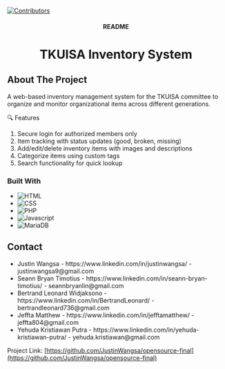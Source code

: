 <a id="readme-top"></a>

[![Contributors][contributors-shield]][contributors-url]

<!-- PROJECT LOGO -->
<div align="center">

  <h4 align="center">README</h4>

  <h1 align="center">
    TKUISA Inventory System
  </h1>
</div>

<!-- ABOUT THE PROJECT -->
## About The Project

A web-based inventory management system for the TKUISA committee to organize and monitor organizational items across different generations.

🔍 Features
1. Secure login for authorized members only
2. Item tracking with status updates (good, broken, missing)
3. Add/edit/delete inventory items with images and descriptions
4. Categorize items using custom tags
5. Search functionality for quick lookup

### Built With

* ![HTML][html.js]
* ![CSS][css.js]
* ![PHP][php.js]
* ![Javascript][javascript.js]
* ![MariaDB][mariadb.js]

<!-- CONTACT -->
## Contact
<ul>
  <li>Justin Wangsa - https://www.linkedin.com/in/justinwangsa/ - justinwangsa9@gmail.com </li>
  <li>Seann Bryan Timotius - https://www.linkedin.com/in/seann-bryan-timotius/ - seannbryanlin@gmail.com </li>
  <li>Bertrand Leonard Widjaksono - https://www.linkedin.com/in/BertrandLeonard/ - bertrandleonard736@gmail.com</li>
  <li>Jeffta Matthew - https://www.linkedin.com/in/jefftamatthew/ - jeffta804@gmail.com</li>
  <li>Yehuda Kristiawan Putra - https://www.linkedin.com/in/yehuda-kristiawan-putra/ - yehuda.kristiawan@gmail.com</li>

</ul>

Project Link: [https://github.com/JustinWangsa/opensource-final](https://github.com/JustinWangsa/opensource-final)




[contributors-shield]: https://img.shields.io/github/contributors/JustinWangsa/opensource-final?style=for-the-badge
[contributors-url]: https://github.com/JustinWangsa/opensource-final/graphs/contributors

[product-screenshot]: images/screenshot.png

[php.js]: https://img.shields.io/badge/PHP-777BB4?logo=php&logoColor=white
[javascript.js]: https://shields.io/badge/JavaScript-F7DF1E?logo=JavaScript&logoColor=000&style=flat-square
[mariadb.js]: https://img.shields.io/badge/MariaDB-003545?style=for-the-badge&logo=mariadb&logoColor=white
[html.js]: https://shields.io/badge/HTML-f06529?logo=html5&logoColor=white&labelColor=f06529
[css.js]: https://img.shields.io/badge/CSS-1572B6?style=for-the-badge&logo=css&logoColor=white

